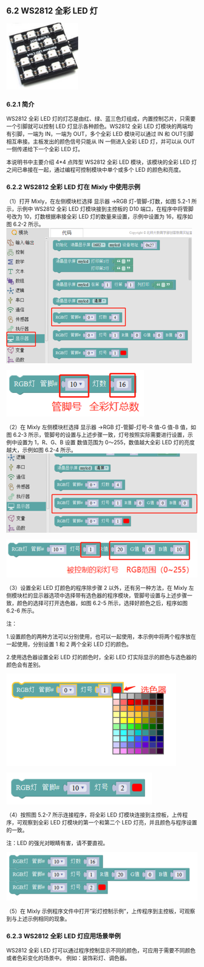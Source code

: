 ## 6.2 WS2812 全彩 LED 灯

![](/assets/硬件1222482.png)




### 6.2.1 简介

WS2812 全彩 LED 灯的灯芯是由红、绿、蓝三色灯组成，内置控制芯片，只需要一个引脚就可以控制 LED 灯显示各种颜色。WS2812 全彩 LED 灯模块的两端均有引脚，一端为 IN，一端为 OUT，多个全彩 LED 模块可以通过 IN 和 OUT引脚相互串接。主板发出的颜色信号只能从 IN 一侧进入全彩 LED 灯，并可以从 OUT 一侧传递给下一个全彩 LED 灯。

本说明书中主要介绍 4\*4 点阵型 WS2812 全彩 LED 模块，该模块的全彩 LED 灯之间已串接在一起，通过编程可控制模块中单个或多个 LED 的颜色和亮度。

### 6.2.2 WS2812 全彩 LED 灯在 Mixly 中使用示例

（1）打开 Mixly，在左侧模块栏选择 显示器 →RGB 灯-管脚-灯数，如图 5.2-1 所示，示例中 WS2812 全彩 LED 灯模块接到主控板的 D10 端口，在程序中将管脚号改为 10，灯数根据串接全彩 LED 灯的数量来设置，示例中设置为 16，程序如图 6.2-2 所示。
![图 6.2-1](/assets/硬件1222948.png)


![图 6.2-2](/assets/硬件1222958.png)


（2）在 Mixly 左侧模块栏选择 显示器 →RGB 灯-管脚-灯号-R 值-G 值-B 值，如图 6.2-3 所示，管脚号的设置与上述步骤一致，灯号按照实际需要进行设置，示例中设置为 1，R、G、B 设置 数值范围为 0～255，数值越大全彩 LED 灯的亮度越大，示例如图 6.2-4 所示。
![图 6.2-3](/assets/硬件1223118.png)


![图 6.2-4](/assets/硬件1223128.png)



（3）设置全彩 LED 灯颜色的程序除步骤 2 以外，还有另一种方法，在 Mixly 左侧模块栏的显示器选项中选择带有选色器的程序模块，管脚号设置与上述步骤一致，颜色的选择可打开选色器，如图 6.2-5 所示，选择好颜色之后，程序如图 6.2-6 所示。

注：

1.设置颜色的两种方法可以分别使用，也可以一起使用，本示例中将两个程序放在一起使用，分别设置 1 和 2 两个全彩 LED 灯的颜色。

2.使用选色器设置全彩 LED 灯的颜色时，全彩 LED 灯实际显示的颜色与选色器的颜色会有差别。

![图 6.2-5](/assets/硬件1223387.png)



![图 6.2-6](/assets/硬件1223397.png)



（4）按照图 5.2-7 所示连接程序，将全彩 LED 灯模块连接到主控板，上传程序，可观察到全彩 LED 灯模块的第一个和第二个 LED 灯亮，并且颜色与程序设置的一致。

注：LED 的强光对眼睛有害，请不要直视。

![图 6.2-7](/assets/硬件1223517.png)



（5）在 Mixly 示例程序文件中打开“彩灯控制示例”，上传程序到主控板，可观察到与上述示例相同的现象。

### 6.2.3 WS2812 全彩 LED 灯应用场景举例

WS2812 全彩 LED 灯可以通过程序控制显示不同的颜色，可应用于需要不同颜色或者色彩变化的场景中。 例如：装饰彩灯、调色器。



